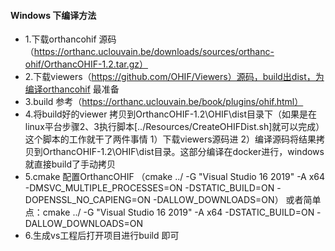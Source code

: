 #### Windows 下编译方法

- 1.下载orthancohif 源码（https://orthanc.uclouvain.be/downloads/sources/orthanc-ohif/OrthancOHIF-1.2.tar.gz）
- 2.下载viewers（https://github.com/OHIF/Viewers）源码，build出dist，为编译orthancohif 最准备
- 3.build 参考（https://orthanc.uclouvain.be/book/plugins/ohif.html）
- 4.将build好的viewer 拷贝到OrthancOHIF-1.2\OHIF\dist目录下（如果是在linux平台步骤2、3执行脚本[../Resources/CreateOHIFDist.sh]就可以完成）这个脚本的工作就干了两件事情 1）下载viewers源码进 2）编译源码将结果拷贝到OrthancOHIF-1.2\OHIF\dist目录。这部分编译在docker进行，windows 就直接build了手动拷贝
- 5.cmake 配置OrthancOHIF （cmake ../ -G "Visual Studio 16 2019" -A x64 -DMSVC_MULTIPLE_PROCESSES=ON -DSTATIC_BUILD=ON -DOPENSSL_NO_CAPIENG=ON -DALLOW_DOWNLOADS=ON）
或者简单点：cmake ../ -G "Visual Studio 16 2019" -A x64 -DSTATIC_BUILD=ON -DALLOW_DOWNLOADS=ON
- 6.生成vs工程后打开项目进行build 即可